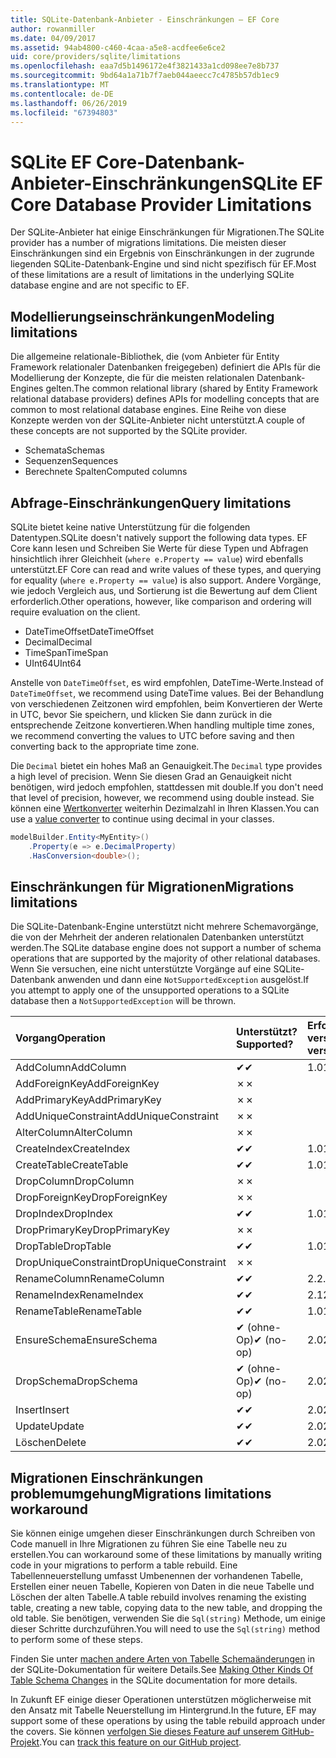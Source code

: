 ```yaml
---
title: SQLite-Datenbank-Anbieter - Einschränkungen – EF Core
author: rowanmiller
ms.date: 04/09/2017
ms.assetid: 94ab4800-c460-4caa-a5e8-acdfee6e6ce2
uid: core/providers/sqlite/limitations
ms.openlocfilehash: eaa7d5b1496172e4f3821433a1cd098ee7e8b737
ms.sourcegitcommit: 9bd64a1a71b7f7aeb044aeecc7c4785b57db1ec9
ms.translationtype: MT
ms.contentlocale: de-DE
ms.lasthandoff: 06/26/2019
ms.locfileid: "67394803"
---
```

# <a name="sqlite-ef-core-database-provider-limitations"></a><span data-ttu-id="ff933-102">SQLite EF Core-Datenbank-Anbieter-Einschränkungen</span><span class="sxs-lookup"><span data-stu-id="ff933-102">SQLite EF Core Database Provider Limitations</span></span>

<span data-ttu-id="ff933-103">Der SQLite-Anbieter hat einige Einschränkungen für Migrationen.</span><span class="sxs-lookup"><span data-stu-id="ff933-103">The SQLite provider has a number of migrations limitations.</span></span> <span data-ttu-id="ff933-104">Die meisten dieser Einschränkungen sind ein Ergebnis von Einschränkungen in der zugrunde liegenden SQLite-Datenbank-Engine und sind nicht spezifisch für EF.</span><span class="sxs-lookup"><span data-stu-id="ff933-104">Most of these limitations are a result of limitations in the underlying SQLite database engine and are not specific to EF.</span></span>

## <a name="modeling-limitations"></a><span data-ttu-id="ff933-105">Modellierungseinschränkungen</span><span class="sxs-lookup"><span data-stu-id="ff933-105">Modeling limitations</span></span>

<span data-ttu-id="ff933-106">Die allgemeine relationale-Bibliothek, die (vom Anbieter für Entity Framework relationaler Datenbanken freigegeben) definiert die APIs für die Modellierung der Konzepte, die für die meisten relationalen Datenbank-Engines gelten.</span><span class="sxs-lookup"><span data-stu-id="ff933-106">The common relational library (shared by Entity Framework relational database providers) defines APIs for modelling concepts that are common to most relational database engines.</span></span> <span data-ttu-id="ff933-107">Eine Reihe von diese Konzepte werden von der SQLite-Anbieter nicht unterstützt.</span><span class="sxs-lookup"><span data-stu-id="ff933-107">A couple of these concepts are not supported by the SQLite provider.</span></span>

* <span data-ttu-id="ff933-108">Schemata</span><span class="sxs-lookup"><span data-stu-id="ff933-108">Schemas</span></span>
* <span data-ttu-id="ff933-109">Sequenzen</span><span class="sxs-lookup"><span data-stu-id="ff933-109">Sequences</span></span>
* <span data-ttu-id="ff933-110">Berechnete Spalten</span><span class="sxs-lookup"><span data-stu-id="ff933-110">Computed columns</span></span>

## <a name="query-limitations"></a><span data-ttu-id="ff933-111">Abfrage-Einschränkungen</span><span class="sxs-lookup"><span data-stu-id="ff933-111">Query limitations</span></span>

<span data-ttu-id="ff933-112">SQLite bietet keine native Unterstützung für die folgenden Datentypen.</span><span class="sxs-lookup"><span data-stu-id="ff933-112">SQLite doesn't natively support the following data types.</span></span> <span data-ttu-id="ff933-113">EF Core kann lesen und Schreiben Sie Werte für diese Typen und Abfragen hinsichtlich ihrer Gleichheit (`where e.Property == value`) wird ebenfalls unterstützt.</span><span class="sxs-lookup"><span data-stu-id="ff933-113">EF Core can read and write values of these types, and querying for equality (`where e.Property == value`) is also support.</span></span> <span data-ttu-id="ff933-114">Andere Vorgänge, wie jedoch Vergleich aus, und Sortierung ist die Bewertung auf dem Client erforderlich.</span><span class="sxs-lookup"><span data-stu-id="ff933-114">Other operations, however, like comparison and ordering will require evaluation on the client.</span></span>

* <span data-ttu-id="ff933-115">DateTimeOffset</span><span class="sxs-lookup"><span data-stu-id="ff933-115">DateTimeOffset</span></span>
* <span data-ttu-id="ff933-116">Decimal</span><span class="sxs-lookup"><span data-stu-id="ff933-116">Decimal</span></span>
* <span data-ttu-id="ff933-117">TimeSpan</span><span class="sxs-lookup"><span data-stu-id="ff933-117">TimeSpan</span></span>
* <span data-ttu-id="ff933-118">UInt64</span><span class="sxs-lookup"><span data-stu-id="ff933-118">UInt64</span></span>

<span data-ttu-id="ff933-119">Anstelle von `DateTimeOffset`, es wird empfohlen, DateTime-Werte.</span><span class="sxs-lookup"><span data-stu-id="ff933-119">Instead of `DateTimeOffset`, we recommend using DateTime values.</span></span> <span data-ttu-id="ff933-120">Bei der Behandlung von verschiedenen Zeitzonen wird empfohlen, beim Konvertieren der Werte in UTC, bevor Sie speichern, und klicken Sie dann zurück in die entsprechende Zeitzone konvertieren.</span><span class="sxs-lookup"><span data-stu-id="ff933-120">When handling multiple time zones, we recommend converting the values to UTC before saving and then converting back to the appropriate time zone.</span></span>

<span data-ttu-id="ff933-121">Die `Decimal` bietet ein hohes Maß an Genauigkeit.</span><span class="sxs-lookup"><span data-stu-id="ff933-121">The `Decimal` type provides a high level of precision.</span></span> <span data-ttu-id="ff933-122">Wenn Sie diesen Grad an Genauigkeit nicht benötigen, wird jedoch empfohlen, stattdessen mit double.</span><span class="sxs-lookup"><span data-stu-id="ff933-122">If you don't need that level of precision, however, we recommend using double instead.</span></span> <span data-ttu-id="ff933-123">Sie können eine [Wertkonverter](../../modeling/value-conversions.md) weiterhin Dezimalzahl in Ihren Klassen.</span><span class="sxs-lookup"><span data-stu-id="ff933-123">You can use a [value converter](../../modeling/value-conversions.md) to continue using decimal in your classes.</span></span>

``` csharp
modelBuilder.Entity<MyEntity>()
    .Property(e => e.DecimalProperty)
    .HasConversion<double>();
```

## <a name="migrations-limitations"></a><span data-ttu-id="ff933-124">Einschränkungen für Migrationen</span><span class="sxs-lookup"><span data-stu-id="ff933-124">Migrations limitations</span></span>

<span data-ttu-id="ff933-125">Die SQLite-Datenbank-Engine unterstützt nicht mehrere Schemavorgänge, die von der Mehrheit der anderen relationalen Datenbanken unterstützt werden.</span><span class="sxs-lookup"><span data-stu-id="ff933-125">The SQLite database engine does not support a number of schema operations that are supported by the majority of other relational databases.</span></span> <span data-ttu-id="ff933-126">Wenn Sie versuchen, eine nicht unterstützte Vorgänge auf eine SQLite-Datenbank anwenden und dann eine `NotSupportedException` ausgelöst.</span><span class="sxs-lookup"><span data-stu-id="ff933-126">If you attempt to apply one of the unsupported operations to a SQLite database then a `NotSupportedException` will be thrown.</span></span>

| <span data-ttu-id="ff933-127">Vorgang</span><span class="sxs-lookup"><span data-stu-id="ff933-127">Operation</span></span>            | <span data-ttu-id="ff933-128">Unterstützt?</span><span class="sxs-lookup"><span data-stu-id="ff933-128">Supported?</span></span> | <span data-ttu-id="ff933-129">Erfordert version</span><span class="sxs-lookup"><span data-stu-id="ff933-129">Requires version</span></span> |
|:---------------------|:-----------|:-----------------|
| <span data-ttu-id="ff933-130">AddColumn</span><span class="sxs-lookup"><span data-stu-id="ff933-130">AddColumn</span></span>            | <span data-ttu-id="ff933-131">✔</span><span class="sxs-lookup"><span data-stu-id="ff933-131">✔</span></span>          | <span data-ttu-id="ff933-132">1.0</span><span class="sxs-lookup"><span data-stu-id="ff933-132">1.0</span></span>              |
| <span data-ttu-id="ff933-133">AddForeignKey</span><span class="sxs-lookup"><span data-stu-id="ff933-133">AddForeignKey</span></span>        | <span data-ttu-id="ff933-134">✗</span><span class="sxs-lookup"><span data-stu-id="ff933-134">✗</span></span>          |                  |
| <span data-ttu-id="ff933-135">AddPrimaryKey</span><span class="sxs-lookup"><span data-stu-id="ff933-135">AddPrimaryKey</span></span>        | <span data-ttu-id="ff933-136">✗</span><span class="sxs-lookup"><span data-stu-id="ff933-136">✗</span></span>          |                  |
| <span data-ttu-id="ff933-137">AddUniqueConstraint</span><span class="sxs-lookup"><span data-stu-id="ff933-137">AddUniqueConstraint</span></span>  | <span data-ttu-id="ff933-138">✗</span><span class="sxs-lookup"><span data-stu-id="ff933-138">✗</span></span>          |                  |
| <span data-ttu-id="ff933-139">AlterColumn</span><span class="sxs-lookup"><span data-stu-id="ff933-139">AlterColumn</span></span>          | <span data-ttu-id="ff933-140">✗</span><span class="sxs-lookup"><span data-stu-id="ff933-140">✗</span></span>          |                  |
| <span data-ttu-id="ff933-141">CreateIndex</span><span class="sxs-lookup"><span data-stu-id="ff933-141">CreateIndex</span></span>          | <span data-ttu-id="ff933-142">✔</span><span class="sxs-lookup"><span data-stu-id="ff933-142">✔</span></span>          | <span data-ttu-id="ff933-143">1.0</span><span class="sxs-lookup"><span data-stu-id="ff933-143">1.0</span></span>              |
| <span data-ttu-id="ff933-144">CreateTable</span><span class="sxs-lookup"><span data-stu-id="ff933-144">CreateTable</span></span>          | <span data-ttu-id="ff933-145">✔</span><span class="sxs-lookup"><span data-stu-id="ff933-145">✔</span></span>          | <span data-ttu-id="ff933-146">1.0</span><span class="sxs-lookup"><span data-stu-id="ff933-146">1.0</span></span>              |
| <span data-ttu-id="ff933-147">DropColumn</span><span class="sxs-lookup"><span data-stu-id="ff933-147">DropColumn</span></span>           | <span data-ttu-id="ff933-148">✗</span><span class="sxs-lookup"><span data-stu-id="ff933-148">✗</span></span>          |                  |
| <span data-ttu-id="ff933-149">DropForeignKey</span><span class="sxs-lookup"><span data-stu-id="ff933-149">DropForeignKey</span></span>       | <span data-ttu-id="ff933-150">✗</span><span class="sxs-lookup"><span data-stu-id="ff933-150">✗</span></span>          |                  |
| <span data-ttu-id="ff933-151">DropIndex</span><span class="sxs-lookup"><span data-stu-id="ff933-151">DropIndex</span></span>            | <span data-ttu-id="ff933-152">✔</span><span class="sxs-lookup"><span data-stu-id="ff933-152">✔</span></span>          | <span data-ttu-id="ff933-153">1.0</span><span class="sxs-lookup"><span data-stu-id="ff933-153">1.0</span></span>              |
| <span data-ttu-id="ff933-154">DropPrimaryKey</span><span class="sxs-lookup"><span data-stu-id="ff933-154">DropPrimaryKey</span></span>       | <span data-ttu-id="ff933-155">✗</span><span class="sxs-lookup"><span data-stu-id="ff933-155">✗</span></span>          |                  |
| <span data-ttu-id="ff933-156">DropTable</span><span class="sxs-lookup"><span data-stu-id="ff933-156">DropTable</span></span>            | <span data-ttu-id="ff933-157">✔</span><span class="sxs-lookup"><span data-stu-id="ff933-157">✔</span></span>          | <span data-ttu-id="ff933-158">1.0</span><span class="sxs-lookup"><span data-stu-id="ff933-158">1.0</span></span>              |
| <span data-ttu-id="ff933-159">DropUniqueConstraint</span><span class="sxs-lookup"><span data-stu-id="ff933-159">DropUniqueConstraint</span></span> | <span data-ttu-id="ff933-160">✗</span><span class="sxs-lookup"><span data-stu-id="ff933-160">✗</span></span>          |                  |
| <span data-ttu-id="ff933-161">RenameColumn</span><span class="sxs-lookup"><span data-stu-id="ff933-161">RenameColumn</span></span>         | <span data-ttu-id="ff933-162">✔</span><span class="sxs-lookup"><span data-stu-id="ff933-162">✔</span></span>          | <span data-ttu-id="ff933-163">2.2.2</span><span class="sxs-lookup"><span data-stu-id="ff933-163">2.2.2</span></span>            |
| <span data-ttu-id="ff933-164">RenameIndex</span><span class="sxs-lookup"><span data-stu-id="ff933-164">RenameIndex</span></span>          | <span data-ttu-id="ff933-165">✔</span><span class="sxs-lookup"><span data-stu-id="ff933-165">✔</span></span>          | <span data-ttu-id="ff933-166">2.1</span><span class="sxs-lookup"><span data-stu-id="ff933-166">2.1</span></span>              |
| <span data-ttu-id="ff933-167">RenameTable</span><span class="sxs-lookup"><span data-stu-id="ff933-167">RenameTable</span></span>          | <span data-ttu-id="ff933-168">✔</span><span class="sxs-lookup"><span data-stu-id="ff933-168">✔</span></span>          | <span data-ttu-id="ff933-169">1.0</span><span class="sxs-lookup"><span data-stu-id="ff933-169">1.0</span></span>              |
| <span data-ttu-id="ff933-170">EnsureSchema</span><span class="sxs-lookup"><span data-stu-id="ff933-170">EnsureSchema</span></span>         | <span data-ttu-id="ff933-171">✔ (ohne-Op)</span><span class="sxs-lookup"><span data-stu-id="ff933-171">✔ (no-op)</span></span>  | <span data-ttu-id="ff933-172">2.0</span><span class="sxs-lookup"><span data-stu-id="ff933-172">2.0</span></span>              |
| <span data-ttu-id="ff933-173">DropSchema</span><span class="sxs-lookup"><span data-stu-id="ff933-173">DropSchema</span></span>           | <span data-ttu-id="ff933-174">✔ (ohne-Op)</span><span class="sxs-lookup"><span data-stu-id="ff933-174">✔ (no-op)</span></span>  | <span data-ttu-id="ff933-175">2.0</span><span class="sxs-lookup"><span data-stu-id="ff933-175">2.0</span></span>              |
| <span data-ttu-id="ff933-176">Insert</span><span class="sxs-lookup"><span data-stu-id="ff933-176">Insert</span></span>               | <span data-ttu-id="ff933-177">✔</span><span class="sxs-lookup"><span data-stu-id="ff933-177">✔</span></span>          | <span data-ttu-id="ff933-178">2.0</span><span class="sxs-lookup"><span data-stu-id="ff933-178">2.0</span></span>              |
| <span data-ttu-id="ff933-179">Update</span><span class="sxs-lookup"><span data-stu-id="ff933-179">Update</span></span>               | <span data-ttu-id="ff933-180">✔</span><span class="sxs-lookup"><span data-stu-id="ff933-180">✔</span></span>          | <span data-ttu-id="ff933-181">2.0</span><span class="sxs-lookup"><span data-stu-id="ff933-181">2.0</span></span>              |
| <span data-ttu-id="ff933-182">Löschen</span><span class="sxs-lookup"><span data-stu-id="ff933-182">Delete</span></span>               | <span data-ttu-id="ff933-183">✔</span><span class="sxs-lookup"><span data-stu-id="ff933-183">✔</span></span>          | <span data-ttu-id="ff933-184">2.0</span><span class="sxs-lookup"><span data-stu-id="ff933-184">2.0</span></span>              |

## <a name="migrations-limitations-workaround"></a><span data-ttu-id="ff933-185">Migrationen Einschränkungen problemumgehung</span><span class="sxs-lookup"><span data-stu-id="ff933-185">Migrations limitations workaround</span></span>

<span data-ttu-id="ff933-186">Sie können einige umgehen dieser Einschränkungen durch Schreiben von Code manuell in Ihre Migrationen zu führen Sie eine Tabelle neu zu erstellen.</span><span class="sxs-lookup"><span data-stu-id="ff933-186">You can workaround some of these limitations by manually writing code in your migrations to perform a table rebuild.</span></span> <span data-ttu-id="ff933-187">Eine Tabellenneuerstellung umfasst Umbenennen der vorhandenen Tabelle, Erstellen einer neuen Tabelle, Kopieren von Daten in die neue Tabelle und Löschen der alten Tabelle.</span><span class="sxs-lookup"><span data-stu-id="ff933-187">A table rebuild involves renaming the existing table, creating a new table, copying data to the new table, and dropping the old table.</span></span> <span data-ttu-id="ff933-188">Sie benötigen, verwenden Sie die `Sql(string)` Methode, um einige dieser Schritte durchzuführen.</span><span class="sxs-lookup"><span data-stu-id="ff933-188">You will need to use the `Sql(string)` method to perform some of these steps.</span></span>

<span data-ttu-id="ff933-189">Finden Sie unter [machen andere Arten von Tabelle Schemaänderungen](http://sqlite.org/lang_altertable.html#otheralter) in der SQLite-Dokumentation für weitere Details.</span><span class="sxs-lookup"><span data-stu-id="ff933-189">See [Making Other Kinds Of Table Schema Changes](http://sqlite.org/lang_altertable.html#otheralter) in the SQLite documentation for more details.</span></span>

<span data-ttu-id="ff933-190">In Zukunft EF einige dieser Operationen unterstützen möglicherweise mit den Ansatz mit Tabelle Neuerstellung im Hintergrund.</span><span class="sxs-lookup"><span data-stu-id="ff933-190">In the future, EF may support some of these operations by using the table rebuild approach under the covers.</span></span> <span data-ttu-id="ff933-191">Sie können [verfolgen Sie dieses Feature auf unserem GitHub-Projekt](https://github.com/aspnet/EntityFrameworkCore/issues/329).</span><span class="sxs-lookup"><span data-stu-id="ff933-191">You can [track this feature on our GitHub project](https://github.com/aspnet/EntityFrameworkCore/issues/329).</span></span>
